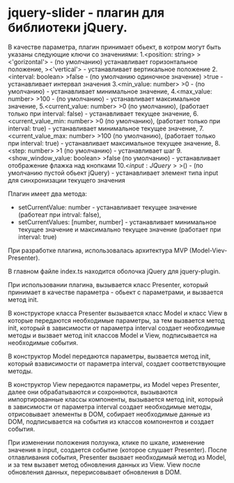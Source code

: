 # jquery-slider - плагин для библиотеки jQuery.

В качестве параметра, плагин принимает обьект, в котром могут быть указаны следующие ключи со значениями: 
1.<position: string>
    ><'gorizontal'> - (по умолчанию) устанавливает горизонтальное положение,
    ><'vertical'> - устанавливает вертикальное положение
2.<interval: boolean>
    >false - (по умолчанию одиночное значение)
    >true - устанавливает интервал значения
3.<min_value: number>
    >0 - (по умолчанию) - устанавливает минимальное значение,
4.<max_value: number>
    >100 - (по умолчанию) - устанавливает максимальное значение,
5.<current_value: number>
    >0 (по умолчанию), (работает только при interval: false) - устанавливает текущее значение,
6.<current_value_min: number>
    >0 (по умолчанию), (работает только при interval: true) - устанавливает минимальное текущее значение,
7.<current_value_max: number>
    >100 (по умолчанию), (работает только при interval: true) - устанавливает максимальное текущее значение,
8.<step: number>
    >1 (по умолчанию) - устанавливает шаг
9.<show_window_value: boolean>
    >false (по умолчанию) - устанавливает отображение флажка над кнопками
10.<$input: JQuery>
    >$() - (по умолчанию пустой обьект jQuery) - устанавливает элемент типа input для синхронизации текущего значения

Плагин имеет два метода:
- setCurrentValue: number - устанавливает текущее значение (работеат при intrval: false),
- setCurrentValues: [number, number] - устанавливает минимальное текущее значение и максимально текущее значение (работает при interval: true)

При разработке плагина, использовалась архитектура MVP (Model-Viev-Presenter).

В главном файле index.ts находится оболочка jQuery для jquery-plugin.

При использовании плагина, вызывается класс Presenter, который принимает в качестве параметра - обьект с параметрами, и вызвается метод init.

В конструкторе класса Presenter вызывается класс Model и класс View в которые передаются необходимые параметры, за тем вызвается метод init, который в зависимости от параметра interval создает необходимые методы и вызвает метод init классов Model и View, подписывается на необходимые события.

В конструктор Model передаются параметры, вызвается метод init, который взависимости от параметра interval, создает соответствующие методы.

В конструктор View передаются параметры, из Model через Presenter, далее они обрабатываются и сохроняются, вызываются импортированные классы компоненты, вызывается метод init, который в зависимости от параметра interval создает необходимые методы, отрисовывает элементы в DOM, собирает необходимые данные из DOM, подписывается на события из классов компонентов и создает события.

При изменении положения ползунка, клике по шкале, изменение значения в input, создается событие (которое слушает Presenter).
После отлавливания события, Presenter вызвает необходимый метод из Model, и за тем вызавет метод обновления данных из View.
View после обновления данных, перерисовывает обновления в DOM.